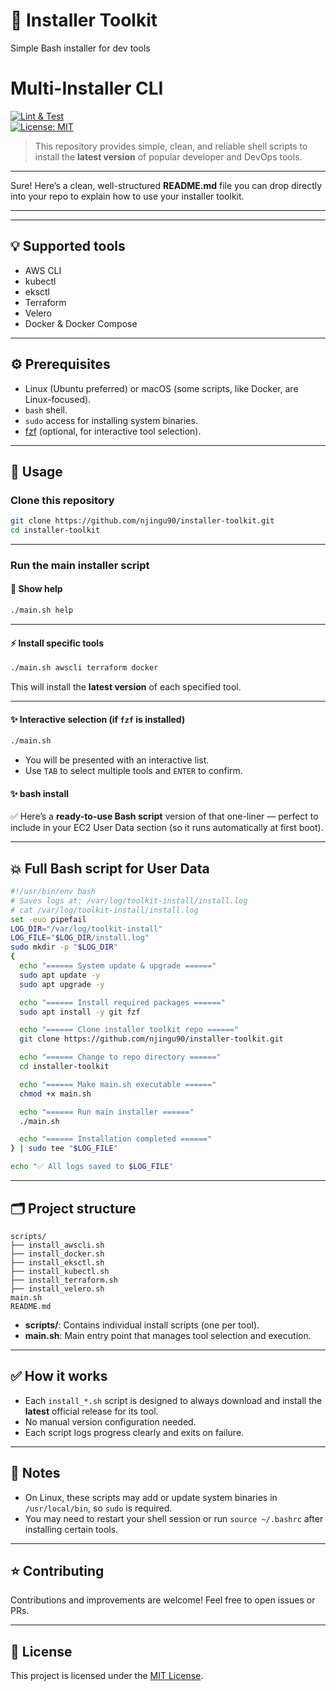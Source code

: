 #  🚀 Installer Toolkit
Simple Bash installer for dev tools
# Multi-Installer CLI

[![Lint & Test](https://github.com/njingu90/installer-toolkit/actions/workflows/lint-and-test.yml/badge.svg)](https://github.com/njingu90/installer-toolkit/actions/workflows/lint-and-test.yml)  
[![License: MIT](https://img.shields.io/badge/License-MIT-yellow.svg)](LICENSE)  

> This repository provides simple, clean, and reliable shell scripts to install the **latest version** of popular developer and DevOps tools.

---

Sure! Here’s a clean, well-structured **README.md** file you can drop directly into your repo to explain how to use your installer toolkit.

---

---

## 💡 Supported tools

* AWS CLI
* kubectl
* eksctl
* Terraform
* Velero
* Docker & Docker Compose

---

## ⚙️ Prerequisites

* Linux (Ubuntu preferred) or macOS (some scripts, like Docker, are Linux-focused).
* `bash` shell.
* `sudo` access for installing system binaries.
* [fzf](https://github.com/junegunn/fzf) (optional, for interactive tool selection).

---

## 🚀 Usage

### Clone this repository

```bash
git clone https://github.com/njingu90/installer-toolkit.git
cd installer-toolkit
```

---

### Run the main installer script

#### 📄 Show help

```bash
./main.sh help
```

---

#### ⚡ Install specific tools

```bash
./main.sh awscli terraform docker
```

This will install the **latest version** of each specified tool.

---

#### ✨ Interactive selection (if `fzf` is installed)

```bash
./main.sh
```

* You will be presented with an interactive list.
* Use `TAB` to select multiple tools and `ENTER` to confirm.

#### ✨ bash install

✅ Here’s a **ready-to-use Bash script** version of that one-liner — perfect to include in your EC2 User Data section (so it runs automatically at first boot).

---

## 💥 **Full Bash script for User Data**

```bash
#!/usr/bin/env bash
# Saves logs at: /var/log/toolkit-install/install.log
# cat /var/log/toolkit-install/install.log
set -euo pipefail
LOG_DIR="/var/log/toolkit-install"
LOG_FILE="$LOG_DIR/install.log"
sudo mkdir -p "$LOG_DIR"
{
  echo "====== System update & upgrade ======"
  sudo apt update -y
  sudo apt upgrade -y

  echo "====== Install required packages ======"
  sudo apt install -y git fzf

  echo "====== Clone installer toolkit repo ======"
  git clone https://github.com/njingu90/installer-toolkit.git

  echo "====== Change to repo directory ======"
  cd installer-toolkit

  echo "====== Make main.sh executable ======"
  chmod +x main.sh

  echo "====== Run main installer ======"
  ./main.sh

  echo "====== Installation completed ======"
} | sudo tee "$LOG_FILE"

echo "✅ All logs saved to $LOG_FILE"

```


---

## 🗂️ Project structure

```
scripts/
├── install_awscli.sh
├── install_docker.sh
├── install_eksctl.sh
├── install_kubectl.sh
├── install_terraform.sh
├── install_velero.sh
main.sh
README.md
```

* **scripts/**: Contains individual install scripts (one per tool).
* **main.sh**: Main entry point that manages tool selection and execution.

---

## ✅ How it works

* Each `install_*.sh` script is designed to always download and install the **latest** official release for its tool.
* No manual version configuration needed.
* Each script logs progress clearly and exits on failure.

---

## 💬 Notes

* On Linux, these scripts may add or update system binaries in `/usr/local/bin`, so `sudo` is required.
* You may need to restart your shell session or run `source ~/.bashrc` after installing certain tools.

---

## ⭐ Contributing

Contributions and improvements are welcome! Feel free to open issues or PRs.

---

## 📄 License

This project is licensed under the [MIT License](LICENSE).

